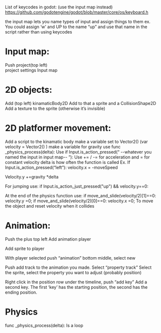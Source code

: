
List of keycodes in godot: (use the input map instead)
https://github.com/godotengine/godot/blob/master/core/os/keyboard.h


the input map lets you name types of input and assign things to them   ex. You could assign ‘w’ and UP to the name “up” and use that name in the script rather than using keycodes

# Input map:

Push project(top left)   
project settings
Input map



# 2D objects:
Add (top left) kinamaticBody2D
Add to that a sprite and a CollisionShape2D
Add a texture to the sprite (otherwise it’s invisible)


# 2D platformer movement:
Add a script to the kinamatic body
make a variable set to Vector2() (var velocity = Vector2() )
make a variable for gravity
use func _physics_process(delta): 
Use if Input.is_action_pressed(“ --whatever you named the input in input map-- ”):
Use += / -= for acceleration and = for constant velocity
delta is how often the function is called
Ex.
If Input.is_action_pressed(“left”):
	velocity.x = -moveSpeed

Velocity.y +=gravity *delta

For jumping use:   if Input.is_action_just_pressed("up") && velocity.y==0:

At the end of the physics function use: 
if move_and_slide(velocity/2)[1]==0:
	velocity.y =0;
if move_and_slide(velocity/2)[0]==0:
	velocity.x =0;
To move the object and reset velocity when it collides





# Animation:
Push the plus top left
Add animation player

Add sprite to player

With player selected push “animation” bottom middle, select new

Push add track to the animation you made. Select “property track”
Select the sprite, select the property you want to adjust (probably position)

Right click in the position row under the timeline, push “add key”
Add a second key.
The first ‘key’ has the starting position, the second has the ending position.



# Physics
func _physics_process(delta):         Is a loop
